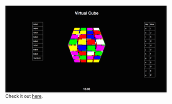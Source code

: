 ![alt text](https://github.com/temclaugh/virtual-cube/blob/gh-pages/Screen%20Shot%202014-08-15%20at%2012.55.55%20PM.png)
Check it out <a href="temclaugh.github.io/virtual-cube">here</a>.
